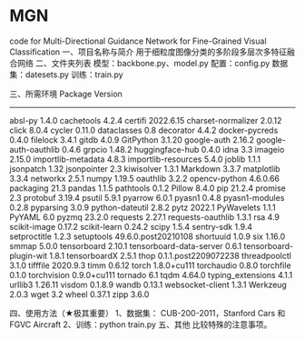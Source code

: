 # MGN
code for Multi-Directional Guidance Network for Fine-Grained Visual Classification
一、项目名称与简介
用于细粒度图像分类的多阶段多层次多特征融合网络
二、文件夹列表
模型：backbone.py、model.py
配置：config.py
数据集：datesets.py
训练：train.py

三、所需环境
Package                 Version
----------------------- --------------------
absl-py                 1.4.0
cachetools              4.2.4
certifi                 2022.6.15
charset-normalizer      2.0.12
click                   8.0.4
cycler                  0.11.0
dataclasses             0.8
decorator               4.4.2
docker-pycreds          0.4.0
filelock                3.4.1
gitdb                   4.0.9
GitPython               3.1.20
google-auth             2.16.2
google-auth-oauthlib    0.4.6
grpcio                  1.48.2
huggingface-hub         0.4.0
idna                    3.3
imageio                 2.15.0
importlib-metadata      4.8.3
importlib-resources     5.4.0
joblib                  1.1.1
jsonpatch               1.32
jsonpointer             2.3
kiwisolver              1.3.1
Markdown                3.3.7
matplotlib              3.3.4
networkx                2.5.1
numpy                   1.19.5
oauthlib                3.2.2
opencv-python           4.6.0.66
packaging               21.3
pandas                  1.1.5
pathtools               0.1.2
Pillow                  8.4.0
pip                     21.2.4
promise                 2.3
protobuf                3.19.4
psutil                  5.9.1
pyarrow                 6.0.1
pyasn1                  0.4.8
pyasn1-modules          0.2.8
pyparsing               3.0.9
python-dateutil         2.8.2
pytz                    2022.1
PyWavelets              1.1.1
PyYAML                  6.0
pyzmq                   23.2.0
requests                2.27.1
requests-oauthlib       1.3.1
rsa                     4.9
scikit-image            0.17.2
scikit-learn            0.24.2
scipy                   1.5.4
sentry-sdk              1.9.4
setproctitle            1.2.3
setuptools              49.6.0.post20210108
shortuuid               1.0.9
six                     1.16.0
smmap                   5.0.0
tensorboard             2.10.1
tensorboard-data-server 0.6.1
tensorboard-plugin-wit  1.8.1
tensorboardX            2.5.1
thop                    0.1.1.post2209072238
threadpoolctl           3.1.0
tifffile                2020.9.3
timm                    0.6.12
torch                   1.8.0+cu111
torchaudio              0.8.0
torchfile               0.1.0
torchvision             0.9.0+cu111
tornado                 6.1
tqdm                    4.64.0
typing_extensions       4.1.1
urllib3                 1.26.11
visdom                  0.1.8.9
wandb                   0.13.1
websocket-client        1.3.1
Werkzeug                2.0.3
wget                    3.2
wheel                   0.37.1
zipp                    3.6.0

四、使用方法（★极其重要）
1、数据集： CUB-200-2011，Stanford Cars 和FGVC Aircraft
2、训练：python train.py
五、其他
比较特殊的注意事项。
